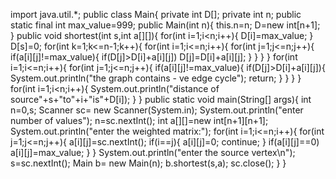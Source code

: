 import java.util.*;
public class Main{
    private int D[];
    private int n;
    public static final int max_value=999;
    public Main(int n){
        this.n=n;
        D=new int[n+1];
    }
    public void shortest(int s,int a[][]){
        for(int i=1;i<n;i++){
            D[i]=max_value;
        }
        D[s]=0;
        for(int k=1;k<=n-1;k++){
            for(int i=1;i<=n;i++){
                for(int j=1;j<=n;j++){
                    if(a[i][j]!=max_value){
                        if(D[j]>D[i]+a[i][j])
                        D[j]=D[i]+a[i][j];
                    }
                }
            }
        }
        for(int i=1;i<=n;i++){
            for(int j=1;j<=n;j++){
                if(a[i][j]!=max_value){
                    if(D[j]>D[i]+a[i][j]){
                        System.out.println("the graph contains - ve edge cycle");
                        return;
                    }
            }
        }
    }
    for(int i=1;i<n;i++){
        System.out.println("distance of source"+s+"to"+i+"is"+D[i]);
    }
}
public static void main(String[] args){
    int n=0,s;
    Scanner sc= new Scanner(System.in);
    System.out.println("enter number of values");
    n=sc.nextInt();
    int a[][]=new int[n+1][n+1];
    System.out.println("enter the weighted matrix:");
    for(int i=1;i<=n;i++){
        for(int j=1;j<=n;j++){
            a[i][j]=sc.nextInt();
            if(i==j){
                a[i][j]=0;
                continue;
        }
        if(a[i][j]==0)
        a[i][j]=max_value;
    }
}
System.out.println("enter the source vertex\n");
s=sc.nextInt();
Main b= new Main(n);
b.shortest(s,a);
sc.close();
}
}
